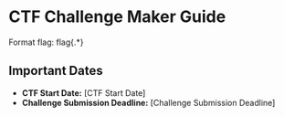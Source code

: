 # CTF Challenge Maker Guide

Format flag: flag{.*}

## Important Dates

- **CTF Start Date:** [CTF Start Date]
- **Challenge Submission Deadline:** [Challenge Submission Deadline]
